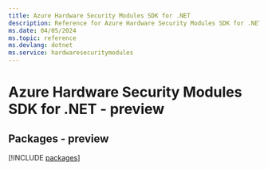 ```yaml
---
title: Azure Hardware Security Modules SDK for .NET
description: Reference for Azure Hardware Security Modules SDK for .NET
ms.date: 04/05/2024
ms.topic: reference
ms.devlang: dotnet
ms.service: hardwaresecuritymodules
---
```

# Azure Hardware Security Modules SDK for .NET - preview
## Packages - preview
[!INCLUDE [packages](hardware-security-modules-index.md)]